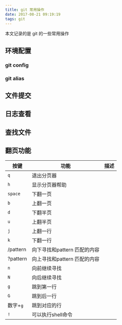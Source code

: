 ```yaml
---
title: git 常用操作
date: 2017-08-21 09:19:19
tags: git
---
```



本文记录的是 git 的一些常用操作

<!-- more -->

## 环境配置

### git config

### git alias

## 文件提交

## 日志查看

## 查找文件

## 翻页功能

|按键|功能|描述|
|---|---|---|
|`q`|退出分页器||
|`h`|显示分页器帮助||
|`space`|下翻一页||
|`b`|上翻一页||
|`d`|下翻半页||
|`u`|上翻半页||
|`j`|上翻一行||
|`k`|下翻一行||
|/pattern|向下寻找和pattern 匹配的内容||
|?pattern|向上寻找和pattern 匹配的内容||
|`n`|向前继续寻找||
|`N`|向后继续寻找||
|`g`|跳到第一行||
|`G`|跳到后一行||
| 数字+`g`|跳到对应的行||
|`!`|可以执行shell命令||
